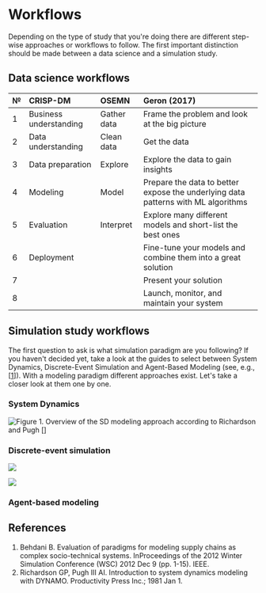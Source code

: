 # Workflows

Depending on the type of study that you're doing there are different step-wise approaches or workflows to follow. The first important distinction should be made between a data science and a simulation study.

## Data science workflows

| **№** | **CRISP-DM** | **OSEMN** |  **Geron \(2017\)** |
| :--- | :--- | :--- | :--- |
| 1 | Business understanding | Gather data | Frame the problem and look at the big picture |
| 2 | Data understanding | Clean data | Get the data |
| 3 | Data preparation | Explore | Explore the data to gain insights |
| 4 | Modeling | Model | Prepare the data to better expose the underlying data patterns with ML algorithms |
| 5 | Evaluation | Interpret | Explore many different models and short-list the best ones |
| 6 | Deployment |  | Fine-tune your models and combine them into a great solution |
| 7 |  |  | Present your solution |
| 8 |  |  | Launch, monitor, and maintain your system |

## Simulation study workflows

The first question to ask is what simulation paradigm are you following? If you haven't decided yet, take a look at the guides to select between System Dynamics, Discrete-Event Simulation and Agent-Based Modeling \(see, e.g., \[[1](https://ieeexplore.ieee.org/abstract/document/6465109)\]\). With a modeling paradigm different approaches exist. Let's take a closer look at them one by one.

### System Dynamics

![ Figure 1. Overview of the SD modeling approach according to Richardson and Pugh \[\]](../.gitbook/assets/sd-richardson.png)

### Discrete-event simulation

![](../.gitbook/assets/des-analysis-verbraeck.png)

![](../.gitbook/assets/des-design-verbraeck.png)

### Agent-based modeling



## References

1. Behdani B. Evaluation of paradigms for modeling supply chains as complex socio-technical systems. InProceedings of the 2012 Winter Simulation Conference \(WSC\) 2012 Dec 9 \(pp. 1-15\). IEEE.
2. Richardson GP, Pugh III AI. Introduction to system dynamics modeling with DYNAMO. Productivity Press Inc.; 1981 Jan 1.

